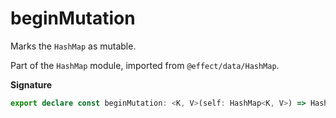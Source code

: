 # beginMutation

Marks the `HashMap` as mutable.

Part of the `HashMap` module, imported from `@effect/data/HashMap`.

**Signature**

```ts
export declare const beginMutation: <K, V>(self: HashMap<K, V>) => HashMap<K, V>
```
